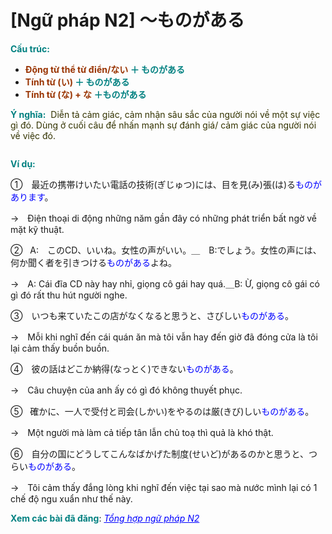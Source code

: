 # [Ngữ pháp N2] 〜ものがある
<div class="entry-content">
<p><strong><span style="color: #008080;">Cấu trúc:</span></strong></p>
<ul>
<li><b><span style="color: #993300;">Động từ thể từ điển/ない</span> </b><strong><span style="color: #008080;">＋ ものがある</span></strong></li>
<li><b><span style="color: #993300;">Tính từ (い)</span> </b><strong><span style="color: #008080;">＋ ものがある</span></strong></li>
<li><b><span style="color: #993300;">Tính từ (な) + な</span> </b><span style="color: #008080;"><strong>＋ものがある</strong></span></li>
</ul>
<p><strong><span style="color: #008080;">Ý nghĩa:</span></strong><span style="color: #0000ff;">  <span style="color: #333300;">Diễn tả cảm giác, cảm nhận sâu sắc của người nói về một sự việc gì đó. Dùng ở cuối câu để nhấn mạnh sự đánh giá/ cảm giác của người nói về việc đó.</span></span></p>
<p><ins class="adsbygoogle adslot_1" data-ad-client="ca-pub-2233580070484357" data-ad-slot="4413057825" style="display: inline-block;"></ins> <script>// <![CDATA[ (adsbygoogle = window.adsbygoogle || []).push({}); // ]]&gt;</script></p>
<p><strong><span style="color: #008080;">Ví dụ:</span></strong></p>
<p><span style="font-weight: 400;">①　最近の携帯けいたい電話の技術(ぎじゅつ)には、目を見(み)張(は)る</span><span style="font-weight: 400;"><span style="color: #0000ff;">ものがあります</span>。</span></p>
<p><span style="font-weight: 400;">→　Điện thoại di động những năm gần đây có những phát triển bất ngờ về mặt kỹ thuật.</span></p>
<p><span style="font-weight: 400;">②   A:　このCD、いいね。女性の声がいい。＿　</span><span style="font-weight: 400;">B:でしょう。女性の声には、何か聞く者を引きつける</span><span style="font-weight: 400; color: #0000ff;">ものがある</span><span style="font-weight: 400;">よね。</span></p>
<p><span style="font-weight: 400;">→　A: Cái đĩa CD này hay nhỉ, giọng cô gái hay quá.＿</span><span style="font-weight: 400;">B: Ừ, giọng cô gái có gì đó rất thu hút người nghe.</span></p>
<p><span style="font-weight: 400;">③　いつも来ていたこの店がなくなると思うと、さびしい<span style="color: #0000ff;">ものがある</span></span><span style="font-weight: 400;">。</span></p>
<p><span style="font-weight: 400;">→　Mỗi khi nghĩ đến cái quán ăn mà tôi vẫn hay đến giờ đã đóng cửa là tôi lại cảm thấy buồn buồn.</span></p>
<p><span style="font-weight: 400;">④　</span><span style="font-weight: 400;">彼の話はどこか納得(なっとく)できない</span><span style="font-weight: 400;"><span style="color: #0000ff;">ものがある</span>。</span></p>
<p><span style="font-weight: 400;">→　Câu chuyện của anh ấy có gì đó không thuyết phục.</span></p>
<p><span style="font-weight: 400;">⑤   確かに、一人で受付と司会(しかい)をやるのは厳(きび)しい<span style="color: #0000ff;">ものがある</span>。</span></p>
<p><span style="font-weight: 400;">→　Một người mà làm cả tiếp tân lẫn chủ toạ thì quả là khó thật.</span></p>
<p>⑥　自分の国にどうしてこんなばかげた制度(せいど)があるのかと思うと、つらい<span style="color: #0000ff;">ものがある</span>。</p>
<p>→　Tôi cảm thấy đắng lòng khi nghĩ đến việc tại sao mà nước mình lại có 1 chế độ ngu xuẩn như thế này.</p>
<p><strong><span style="color: #008080;">Xem các bài đã đăng</span></strong>: <span style="color: #0000ff;"><em><a href="https://bikae.net/ngu-phap/tong-hop-ngu-phap-n2/" style="color: #0000ff;" target="_blank">Tổng hợp ngữ pháp N2</a></em></span></p>

</div>